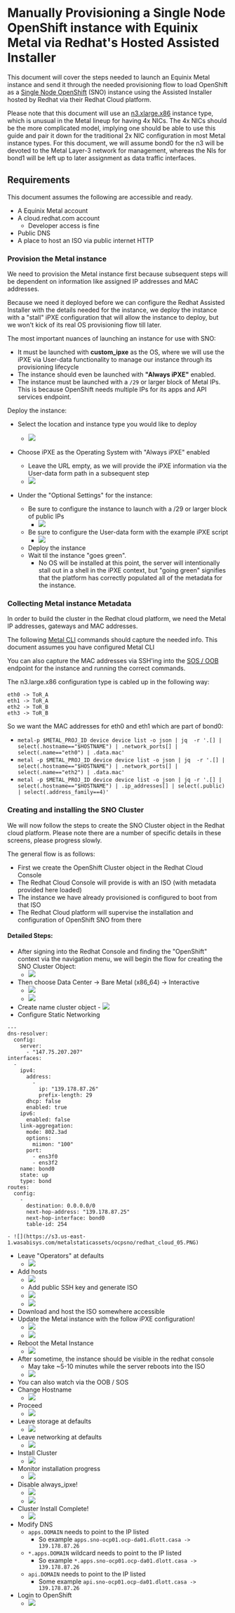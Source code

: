# Manually Provisioning a Single Node OpenShift instance with Equinix Metal via Redhat's Hosted Assisted Installer

This document will cover the steps needed to launch an Equinix Metal instance and send it through the needed provisioning flow to load OpenShift as a [Single Node OpenShift](https://www.redhat.com/en/blog/meet-single-node-openshift-our-smallest-openshift-footprint-edge-architectures) (SNO) instance using the Assisted Installer hosted by Redhat via their Redhat Cloud platform.

Please note that this document will use an [n3.xlarge.x86](https://deploy.equinix.com/product/servers/n3-xlarge/) instance type, which is unusual in the Metal lineup for having 4x NICs. The 4x NICs should be the more complicated model, implying one should be able to use this guide and pair it down for the traditional 2x NIC configuration in most Metal instance types.
For this document, we will assume bond0 for the n3 will be devoted to the Metal Layer-3 network for management, whereas the NIs for bond1 will be left up to later assignment as data traffic interfaces.

## Requirements
This document assumes the following are accessible and ready.
- A Equinix Metal account
- A cloud.redhat.com account
	- Developer access is fine
- Public DNS
- A place to host an ISO via public internet HTTP


### Provision the Metal instance
We need to provision the Metal instance first because subsequent steps will be dependent on information like assigned IP addresses and MAC addresses.

Because we need it deployed before we can configure the Redhat Assisted Installer with the details needed for the instance, we deploy the instance with a "stall" iPXE configuration that will allow the instance to deploy, but we won't kick of its real OS provisioning flow till later.

The most important nuances of launching an instance for use with SNO:
- It must be launched with **custom_ipxe** as the OS, where we will use the iPXE via User-data functionality to manage our instance through its provisioning lifecycle
- The instance should even be launched with **"Always iPXE"** enabled.
- The instance must be launched with a `/29` or larger block of Metal IPs. This is because OpenShift needs multiple IPs for its apps and API services endpoint.

Deploy the instance:
- Select the location and instance type you would like to deploy
	- ![](https://s3.us-east-1.wasabisys.com/metalstaticassets/ocpsno/on_demand_provision_01PNG.PNG)
- Choose iPXE as the Operating System with "Always iPXE" enabled
	- Leave the URL empty, as we will provide the iPXE information via the User-data form path in a subsequent step
	- ![](https://s3.us-east-1.wasabisys.com/metalstaticassets/ocpsno/on_demand_provision_02PNG.PNG)


- Under the "Optional Settings" for the instance:
	- Be sure to configure the instance to launch with a /29 or larger block  of public IPs
		- ![](https://s3.us-east-1.wasabisys.com/metalstaticassets/ocpsno/on_demand_provision_03PNG.PNG)
	- Be sure to configure the User-data form with the example iPXE script
		- ![](https://s3.us-east-1.wasabisys.com/metalstaticassets/ocpsno/on_demand_provision_04PNG.PNG)
	- Deploy the instance
	- Wait til the instance "goes green".
		- No OS will be installed at this point, the server will intentionally stall out in a shell in the iPXE context, but "going green" signifies that the platform has correctly populated all of the metadata for the instance.

### Collecting Metal instance Metadata
In order to build the cluster in the Redhat cloud platform, we need the Metal IP addresses, gateways and MAC addresses. 

The following [Metal CLI](https://github.com/equinix/metal-cli/) commands should capture the needed info. This document assumes you have configured Metal CLI

You can also capture the MAC addresses via SSH'ing into the [SOS / OOB](https://deploy.equinix.com/developers/docs/metal/resilience-recovery/serial-over-ssh/) endpoint for the instance and running the correct commands.

The n3.large.x86 configuration type is cabled up in the following way:
```
eth0 -> ToR_A
eth1 -> ToR_A
eth2 -> ToR_B
eth3 -> ToR_B
```

So we want the MAC addresses for eth0 and eth1 which are part of bond0:
- `metal-p $METAL_PROJ_ID device device list -o json | jq  -r '.[] | select(.hostname=="$HOSTNAME") | .network_ports[] | select(.name=="eth0") | .data.mac'`
- `metal -p $METAL_PROJ_ID device device list -o json | jq  -r '.[] | select(.hostname=="$HOSTNAME") | .network_ports[] | select(.name=="eth2") | .data.mac'`
- `metal -p $METAL_PROJ_ID device device list -o json | jq -r '.[] | select(.hostname=="$HOSTNAME") | .ip_addresses[] | select(.public) | select(.address_family==4)' `




### Creating and installing the SNO Cluster
We will now follow the steps to create the SNO Cluster object in the Redhat cloud platform. Please note there are a number of specific details in these screens, please progress slowly.

The general flow is as follows:
- First we create the OpenShift Cluster object in the Redhat Cloud Console
- The Redhat Cloud Console will provide is with an ISO (with metadata provided here loaded) 
- The instance we have already provisioned is configured to boot from that ISO
- The Redhat Cloud platform will supervise the installation and configuration of OpenShift SNO from there

#### Detailed Steps:
- After signing into the Redhat Console and finding the "OpenShift" context via the navigation menu, we will begin the flow for creating the SNO Cluster Object:
	- ![](https://s3.us-east-1.wasabisys.com/metalstaticassets/ocpsno/redhat_cloud_01.PNG)
- Then choose Data Center -> Bare Metal (x86_64) -> Interactive
	- ![](https://s3.us-east-1.wasabisys.com/metalstaticassets/ocpsno/redhat_cloud_02.PNG)
	- ![](https://s3.us-east-1.wasabisys.com/metalstaticassets/ocpsno/redhat_cloud_03.PNG)
- Create name cluster object
		- ![](https://s3.us-east-1.wasabisys.com/metalstaticassets/ocpsno/redhat_cloud_04.PNG)
- Configure Static Networking
```
---
dns-resolver:
  config:
    server:
      - "147.75.207.207"
interfaces:
  -
    ipv4:
      address:
        -
          ip: "139.178.87.26"
          prefix-length: 29
      dhcp: false
      enabled: true
    ipv6:
      enabled: false
    link-aggregation:
      mode: 802.3ad
      options:
        miimon: "100"
      port:
        - ens3f0
        - ens3f2
    name: bond0
    state: up
    type: bond
routes:
  config:
    -
      destination: 0.0.0.0/0
      next-hop-address: "139.178.87.25"
      next-hop-interface: bond0
      table-id: 254

```
	- ![](https://s3.us-east-1.wasabisys.com/metalstaticassets/ocpsno/redhat_cloud_05.PNG)
- Leave "Operators" at defaults
	- ![](https://s3.us-east-1.wasabisys.com/metalstaticassets/ocpsno/redhat_cloud_06.PNG)
- Add hosts
	- ![](https://s3.us-east-1.wasabisys.com/metalstaticassets/ocpsno/redhat_cloud_07.PNG)
	- Add public SSH key and generate ISO
	- ![](https://s3.us-east-1.wasabisys.com/metalstaticassets/ocpsno/redhat_cloud_08.PNG)
	- ![](https://s3.us-east-1.wasabisys.com/metalstaticassets/ocpsno/redhat_cloud_09.PNG)
- Download and host the ISO somewhere accessible
- Update the Metal instance with the follow iPXE configuration!
	- ![](https://s3.us-east-1.wasabisys.com/metalstaticassets/ocpsno/update_metal_instance_01.PNG)
	- ![](https://s3.us-east-1.wasabisys.com/metalstaticassets/ocpsno/update_metal_instance_02.PNG)
- Reboot the Metal Instance
	- ![](https://s3.us-east-1.wasabisys.com/metalstaticassets/ocpsno/update_metal_instance_03.PNG)
- After sometime, the instance should be visible in the redhat console
	- May take ~5-10 minutes while the server reboots into the ISO
	- ![](https://s3.us-east-1.wasabisys.com/metalstaticassets/ocpsno/update_metal_instance_04.PNG)
- You can also watch via the OOB / SOS
- Change Hostname
	- ![](https://s3.us-east-1.wasabisys.com/metalstaticassets/ocpsno/update_metal_instance_05.PNG)
- Proceed
	- ![](https://s3.us-east-1.wasabisys.com/metalstaticassets/ocpsno/update_metal_instance_06.PNG)
- Leave storage at defaults
	- ![](https://s3.us-east-1.wasabisys.com/metalstaticassets/ocpsno/update_metal_instance_07.PNG)	
- Leave networking at defaults
	- ![](https://s3.us-east-1.wasabisys.com/metalstaticassets/ocpsno/update_metal_instance_08.PNG)
- Install Cluster
	- ![](https://s3.us-east-1.wasabisys.com/metalstaticassets/ocpsno/update_metal_instance_09.PNG)
- Monitor installation progress
	- ![](https://s3.us-east-1.wasabisys.com/metalstaticassets/ocpsno/installation_progress_01.PNG)
- Disable always_ipxe!
	- ![](https://s3.us-east-1.wasabisys.com/metalstaticassets/ocpsno/disable_always_ipxe_1.PNG)
	- ![](https://s3.us-east-1.wasabisys.com/metalstaticassets/ocpsno/disable_always_ipxe_2.PNG)
- Cluster Install Complete!
	- ![](https://s3.us-east-1.wasabisys.com/metalstaticassets/ocpsno/installation_complete_01.PNG)
- Modify DNS
	- `apps.DOMAIN` needs to point to the IP listed
		- So example `apps.sno-ocp01.ocp-da01.dlott.casa -> 139.178.87.26`
	- `*.apps.DOMAIN` wildcard needs to point to the IP listed
		- So example `*.apps.sno-ocp01.ocp-da01.dlott.casa -> 139.178.87.26`	
	- `api.DOMAIN` needs to point to the IP listed
		- Some example `api.sno-ocp01.ocp-da01.dlott.casa -> 139.178.87.26`
- Login to OpenShift
	- ![](https://s3.us-east-1.wasabisys.com/metalstaticassets/ocpsno/installation_complete_02.PNG)	
